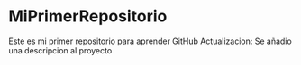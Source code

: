 # MiPrimerRepositorio
Este es mi primer repositorio para aprender GitHub
Actualizacion: Se añadio una descripcion al proyecto
